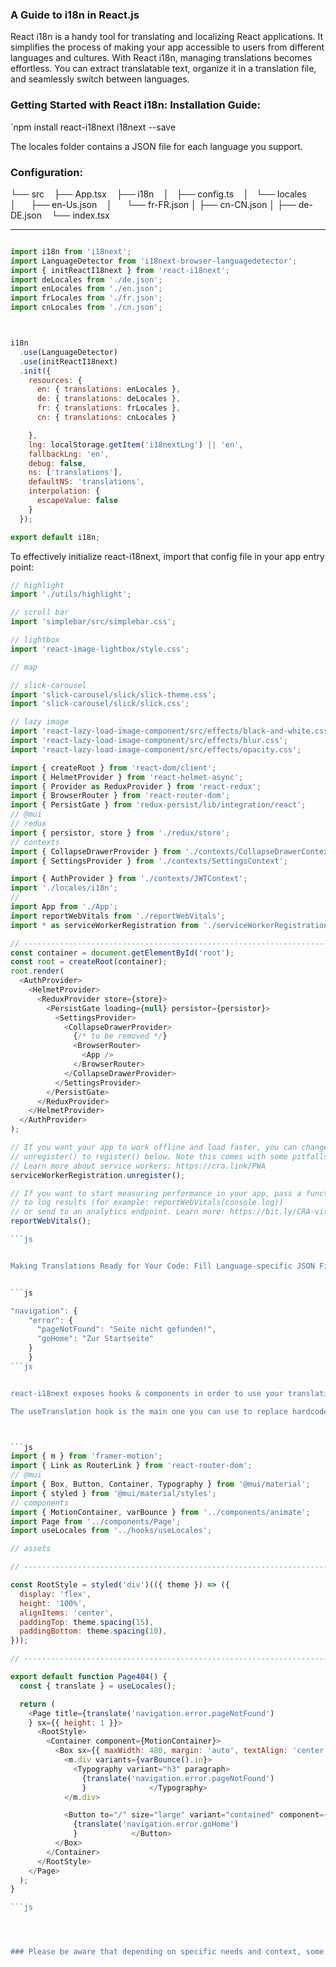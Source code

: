 ### A Guide to i18n in React.js


React i18n is a handy tool for translating and localizing React applications. It simplifies the process of making your app accessible to users from different languages and cultures. With React i18n, managing translations becomes effortless. You can extract translatable text, organize it in a translation file, and seamlessly switch between languages. 

### Getting Started with React i18n: Installation Guide:

`npm install react-i18next i18next --save



The locales folder contains a JSON file for each language you support. 

### Configuration:

└── src
    ├── App.tsx
    ├── i18n
    │   ├── config.ts
    │   └── locales
    │       ├── en-Us.json
    │       └── fr-FR.json
    │		├── cn-CN.json
    │		├── de-DE.json
    └── index.tsx
 
---



```js

import i18n from 'i18next';
import LanguageDetector from 'i18next-browser-languagedetector';
import { initReactI18next } from 'react-i18next';
import deLocales from './de.json';
import enLocales from './en.json';
import frLocales from './fr.json';
import cnLocales from './cn.json';



i18n
  .use(LanguageDetector)
  .use(initReactI18next)
  .init({
    resources: {
      en: { translations: enLocales },
      de: { translations: deLocales },
      fr: { translations: frLocales },
      cn: { translations: cnLocales }

    },
    lng: localStorage.getItem('i18nextLng') || 'en',
    fallbackLng: 'en',
    debug: false,
    ns: ['translations'],
    defaultNS: 'translations',
    interpolation: {
      escapeValue: false
    }
  });

export default i18n;

```




To effectively initialize react-i18next, import that config file in your app entry point:
```js
// highlight
import './utils/highlight';

// scroll bar
import 'simplebar/src/simplebar.css';

// lightbox
import 'react-image-lightbox/style.css';

// map

// slick-carousel
import 'slick-carousel/slick/slick-theme.css';
import 'slick-carousel/slick/slick.css';

// lazy image
import 'react-lazy-load-image-component/src/effects/black-and-white.css';
import 'react-lazy-load-image-component/src/effects/blur.css';
import 'react-lazy-load-image-component/src/effects/opacity.css';

import { createRoot } from 'react-dom/client';
import { HelmetProvider } from 'react-helmet-async';
import { Provider as ReduxProvider } from 'react-redux';
import { BrowserRouter } from 'react-router-dom';
import { PersistGate } from 'redux-persist/lib/integration/react';
// @mui
// redux
import { persistor, store } from './redux/store';
// contexts
import { CollapseDrawerProvider } from './contexts/CollapseDrawerContext';
import { SettingsProvider } from './contexts/SettingsContext';

import { AuthProvider } from './contexts/JWTContext';
import './locales/i18n';
//
import App from './App';
import reportWebVitals from './reportWebVitals';
import * as serviceWorkerRegistration from './serviceWorkerRegistration';

// ----------------------------------------------------------------------
const container = document.getElementById('root');
const root = createRoot(container);
root.render(
  <AuthProvider>
    <HelmetProvider>
      <ReduxProvider store={store}>
        <PersistGate loading={null} persistor={persistor}>
          <SettingsProvider>
            <CollapseDrawerProvider>
              {/* to be removed */}
              <BrowserRouter>
                <App />
              </BrowserRouter>
            </CollapseDrawerProvider>
          </SettingsProvider>
        </PersistGate>
      </ReduxProvider>
    </HelmetProvider>
  </AuthProvider>
);

// If you want your app to work offline and load faster, you can change
// unregister() to register() below. Note this comes with some pitfalls.
// Learn more about service workers: https://cra.link/PWA
serviceWorkerRegistration.unregister();

// If you want to start measuring performance in your app, pass a function
// to log results (for example: reportWebVitals(console.log))
// or send to an analytics endpoint. Learn more: https://bit.ly/CRA-vitals
reportWebVitals();

```js


Making Translations Ready for Your Code: Fill Language-specific JSON Files with Keys, Supporting Nested Objects or Flat Structure:


```js

"navigation": {
    "error": {
      "pageNotFound": "Seite nicht gefunden!",
      "goHome": "Zur Startseite"
    }
	}
```js


react-i18next exposes hooks & components in order to use your translations.

The useTranslation hook is the main one you can use to replace hardcoded text with dynamic references to your translations based on current language.



```js
import { m } from 'framer-motion';
import { Link as RouterLink } from 'react-router-dom';
// @mui
import { Box, Button, Container, Typography } from '@mui/material';
import { styled } from '@mui/material/styles';
// components
import { MotionContainer, varBounce } from '../components/animate';
import Page from '../components/Page';
import useLocales from '../hooks/useLocales';

// assets

// ----------------------------------------------------------------------

const RootStyle = styled('div')(({ theme }) => ({
  display: 'flex',
  height: '100%',
  alignItems: 'center',
  paddingTop: theme.spacing(15),
  paddingBottom: theme.spacing(10),
}));

// ----------------------------------------------------------------------

export default function Page404() {
  const { translate } = useLocales();

  return (
    <Page title={translate('navigation.error.pageNotFound')
    } sx={{ height: 1 }}>
      <RootStyle>
        <Container component={MotionContainer}>
          <Box sx={{ maxWidth: 480, margin: 'auto', textAlign: 'center' }}>
            <m.div variants={varBounce().in}>
              <Typography variant="h3" paragraph>
                {translate('navigation.error.pageNotFound')
                }              </Typography>
            </m.div>

            <Button to="/" size="large" variant="contained" component={RouterLink}>
              {translate('navigation.error.goHome')
              }            </Button>
          </Box>
        </Container>
      </RootStyle>
    </Page>
  );
}

```js




### Please be aware that depending on specific needs and context, some modifications may be required in the translations. Additionally, it is important to note that Mandarin Chinese is the commonly used language for Chinese translations.
